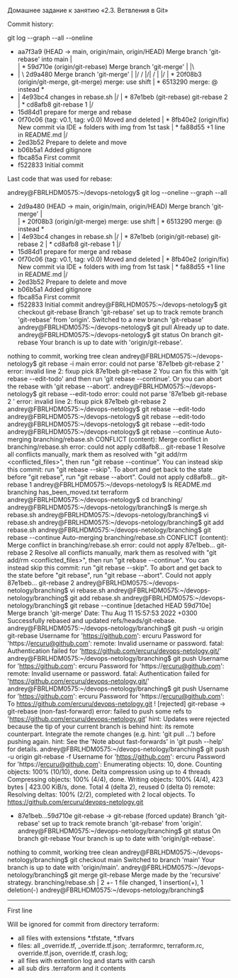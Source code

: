 Домашнее задание к занятию «2.3. Ветвления в Git»

Commit history:

git log --graph --all --oneline
*   aa7f3a9 (HEAD -> main, origin/main, origin/HEAD) Merge branch 'git-rebase' into main
|\
| *   59d710e (origin/git-rebase) Merge branch 'git-merge'
| |\
* | \   2d9a480 Merge branch 'git-merge'
| |/ /
|/| /
| |/
| * 20f08b3 (origin/git-merge, git-merge) merge: use shift
| * 6513290 merge: @ instead *
* | 4e93bc4 changes in rebase.sh
|/
| * 87e1beb (git-rebase) git-rebase 2
| * cd8afb8 git-rebase 1
|/
* 15d84d1 prepare for merge and rebase
* 0f70c06 (tag: v0.1, tag: v0.0) Moved and deleted
| * 8fb40e2 (origin/fix) New commit via IDE + folders with img from 1st task
| * fa88d55 +1 line in README.md
|/
* 2ed3b52 Prepare to delete and move
* b06b5a1 Added gitignore
* fbca85a First commit
* f522833 Initial commit

Last code that was used for rebase:

andrey@FBRLHDM0575:~/devops-netology$ git log --oneline --graph --all
*   2d9a480 (HEAD -> main, origin/main, origin/HEAD) Merge branch 'git-merge'
|\
| * 20f08b3 (origin/git-merge) merge: use shift
| * 6513290 merge: @ instead *
* | 4e93bc4 changes in rebase.sh
|/
| * 87e1beb (origin/git-rebase) git-rebase 2
| * cd8afb8 git-rebase 1
|/
* 15d84d1 prepare for merge and rebase
* 0f70c06 (tag: v0.1, tag: v0.0) Moved and deleted
| * 8fb40e2 (origin/fix) New commit via IDE + folders with img from 1st task
| * fa88d55 +1 line in README.md
|/
* 2ed3b52 Prepare to delete and move
* b06b5a1 Added gitignore
* fbca85a First commit
* f522833 Initial commit
andrey@FBRLHDM0575:~/devops-netology$ git checkout git-rebase
Branch 'git-rebase' set up to track remote branch 'git-rebase' from 'origin'.
Switched to a new branch 'git-rebase'
andrey@FBRLHDM0575:~/devops-netology$ git pull
Already up to date.
andrey@FBRLHDM0575:~/devops-netology$ git status
On branch git-rebase
Your branch is up to date with 'origin/git-rebase'.

nothing to commit, working tree clean
andrey@FBRLHDM0575:~/devops-netology$ git rebase -i main
error: could not parse '87e1beb git-rebase 2
'
error: invalid line 2: fixup pick 87e1beb git-rebase 2
You can fix this with 'git rebase --edit-todo' and then run 'git rebase --continue'.
Or you can abort the rebase with 'git rebase --abort'.
andrey@FBRLHDM0575:~/devops-netology$ git rebase --edit-todo
error: could not parse '87e1beb git-rebase 2
'
error: invalid line 2: fixup pick 87e1beb git-rebase 2
andrey@FBRLHDM0575:~/devops-netology$ git rebase --edit-todo
andrey@FBRLHDM0575:~/devops-netology$ git rebase --edit-todo
andrey@FBRLHDM0575:~/devops-netology$ git rebase --edit-todo
andrey@FBRLHDM0575:~/devops-netology$ git rebase --continue
Auto-merging branching/rebase.sh
CONFLICT (content): Merge conflict in branching/rebase.sh
error: could not apply cd8afb8... git-rebase 1
Resolve all conflicts manually, mark them as resolved with
"git add/rm <conflicted_files>", then run "git rebase --continue".
You can instead skip this commit: run "git rebase --skip".
To abort and get back to the state before "git rebase", run "git rebase --abort".
Could not apply cd8afb8... git-rebase 1
andrey@FBRLHDM0575:~/devops-netology$ ls
README.md  branching  has_been_moved.txt  terraform
andrey@FBRLHDM0575:~/devops-netology$ cd branching/
andrey@FBRLHDM0575:~/devops-netology/branching$ ls
merge.sh  rebase.sh
andrey@FBRLHDM0575:~/devops-netology/branching$ vi rebase.sh
andrey@FBRLHDM0575:~/devops-netology/branching$ git add rebase.sh
andrey@FBRLHDM0575:~/devops-netology/branching$ git rebase --continue
Auto-merging branching/rebase.sh
CONFLICT (content): Merge conflict in branching/rebase.sh
error: could not apply 87e1beb... git-rebase 2
Resolve all conflicts manually, mark them as resolved with
"git add/rm <conflicted_files>", then run "git rebase --continue".
You can instead skip this commit: run "git rebase --skip".
To abort and get back to the state before "git rebase", run "git rebase --abort".
Could not apply 87e1beb... git-rebase 2
andrey@FBRLHDM0575:~/devops-netology/branching$ vi rebase.sh
andrey@FBRLHDM0575:~/devops-netology/branching$ git add rebase.sh
andrey@FBRLHDM0575:~/devops-netology/branching$ git rebase --continue
[detached HEAD 59d710e] Merge branch 'git-merge'
 Date: Thu Aug 11 15:57:53 2022 +0300
Successfully rebased and updated refs/heads/git-rebase.
andrey@FBRLHDM0575:~/devops-netology/branching$ git push -u origin git-rebase
Username for 'https://github.com': ercuru
Password for 'https://ercuru@github.com':
remote: Invalid username or password.
fatal: Authentication failed for 'https://github.com/ercuru/devops-netology.git/'
andrey@FBRLHDM0575:~/devops-netology/branching$ git push
Username for 'https://github.com': ercuru
Password for 'https://ercuru@github.com':
remote: Invalid username or password.
fatal: Authentication failed for 'https://github.com/ercuru/devops-netology.git/'
andrey@FBRLHDM0575:~/devops-netology/branching$ git push
Username for 'https://github.com': ercuru
Password for 'https://ercuru@github.com':
To https://github.com/ercuru/devops-netology.git
 ! [rejected]        git-rebase -> git-rebase (non-fast-forward)
error: failed to push some refs to 'https://github.com/ercuru/devops-netology.git'
hint: Updates were rejected because the tip of your current branch is behind
hint: its remote counterpart. Integrate the remote changes (e.g.
hint: 'git pull ...') before pushing again.
hint: See the 'Note about fast-forwards' in 'git push --help' for details.
andrey@FBRLHDM0575:~/devops-netology/branching$ git push -u origin git-rebase -f
Username for 'https://github.com': ercuru
Password for 'https://ercuru@github.com':
Enumerating objects: 10, done.
Counting objects: 100% (10/10), done.
Delta compression using up to 4 threads
Compressing objects: 100% (4/4), done.
Writing objects: 100% (4/4), 423 bytes | 423.00 KiB/s, done.
Total 4 (delta 2), reused 0 (delta 0)
remote: Resolving deltas: 100% (2/2), completed with 2 local objects.
To https://github.com/ercuru/devops-netology.git
 + 87e1beb...59d710e git-rebase -> git-rebase (forced update)
Branch 'git-rebase' set up to track remote branch 'git-rebase' from 'origin'.
andrey@FBRLHDM0575:~/devops-netology/branching$ git status
On branch git-rebase
Your branch is up to date with 'origin/git-rebase'.

nothing to commit, working tree clean
andrey@FBRLHDM0575:~/devops-netology/branching$ git checkout main
Switched to branch 'main'
Your branch is up to date with 'origin/main'.
andrey@FBRLHDM0575:~/devops-netology/branching$ git merge git-rebase
Merge made by the 'recursive' strategy.
 branching/rebase.sh | 2 +-
 1 file changed, 1 insertion(+), 1 deletion(-)
andrey@FBRLHDM0575:~/devops-netology/branching$






----------------------------------------
First line

Will be ignored for commit from directory terraform:
- all files with extensions *.tfstate, *.tfvars
- files: all _override.tf, _override.tf.json; .terraformrc, terraform.rc, override.tf.json, override.tf, crash.log;
- all files with extention log and starts with carsh
- all sub dirs .terraform and it contents
